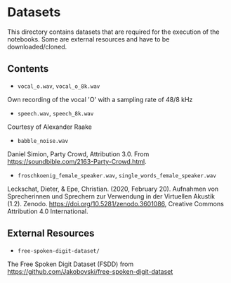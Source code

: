 # Datasets

This directory contains datasets that are required for the execution of the notebooks. Some are external resources and have to be downloaded/cloned.

## Contents

* `vocal_o.wav`, `vocal_o_8k.wav`

Own recording of the vocal 'O' with a sampling rate of 48/8 kHz

* `speech.wav`, `speech_8k.wav`

Courtesy of Alexander Raake

* `babble_noise.wav`

Daniel Simion, Party Crowd, Attribution 3.0. From https://soundbible.com/2163-Party-Crowd.html.

* `froschkoenig_female_speaker.wav`, `single_words_female_speaker.wav`

Leckschat, Dieter, & Epe, Christian. (2020, February 20). Aufnahmen von Sprecherinnen und Sprechern zur Verwendung in der Virtuellen Akustik (1.2). Zenodo. https://doi.org/10.5281/zenodo.3601086, Creative Commons Attribution 4.0 International.

## External Resources

* `free-spoken-digit-dataset/`

The Free Spoken Digit Dataset (FSDD) from https://github.com/Jakobovski/free-spoken-digit-dataset